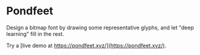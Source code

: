 # Pondfeet

Design a bitmap font by drawing some representative glyphs, and let
"deep learning" fill in the rest.

Try a [live demo at https://pondfeet.xyz/](https://pondfeet.xyz/).

